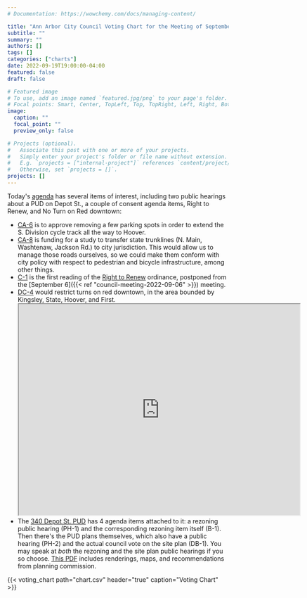 ```yaml
---
# Documentation: https://wowchemy.com/docs/managing-content/

title: "Ann Arbor City Council Voting Chart for the Meeting of September 19, 2022"
subtitle: ""
summary: ""
authors: []
tags: []
categories: ["charts"]
date: 2022-09-19T19:00:00-04:00
featured: false
draft: false

# Featured image
# To use, add an image named `featured.jpg/png` to your page's folder.
# Focal points: Smart, Center, TopLeft, Top, TopRight, Left, Right, BottomLeft, Bottom, BottomRight.
image:
  caption: ""
  focal_point: ""
  preview_only: false

# Projects (optional).
#   Associate this post with one or more of your projects.
#   Simply enter your project's folder or file name without extension.
#   E.g. `projects = ["internal-project"]` references `content/project/deep-learning/index.md`.
#   Otherwise, set `projects = []`.
projects: []
---
```


Today's [agenda](http://a2gov.legistar.com/MeetingDetail.aspx?ID=914280&GUID=E3F1A9E6-2268-425E-96A6-808834333F90&Options=info|&Search=) has several items of interest, including two public hearings about a PUD on Depot St., a couple of consent agenda items, Right to Renew, and No Turn on Red downtown:

* [CA-6](http://a2gov.legistar.com/LegislationDetail.aspx?ID=5815887&GUID=1E62874F-DACF-44DD-9E35-90D0D42D4EBA&Options=&Search=) is to approve removing a few parking spots in order to extend the S. Division cycle track all the way to Hoover.
* [CA-8](http://a2gov.legistar.com/LegislationDetail.aspx?ID=5815888&GUID=38C1CA4F-CBA6-4218-A5E9-B61041F23021&Options=&Search=) is funding for a study to transfer state trunklines (N. Main, Washtenaw, Jackson Rd.) to city jurisdiction. This would allow us to manage those roads ourselves, so we could make them conform with city policy with respect to pedestrian and bicycle infrastructure, among other things.
* [C-1](http://a2gov.legistar.com/LegislationDetail.aspx?ID=5780260&GUID=3AD4E464-CB82-43BD-B2B4-09AFC37FA7CE&Options=&Search=) is the first reading of the [Right to Renew](https://www.aart.vote/our-campaigns#R2R) ordinance, postponed from the [September 6]({{< ref "council-meeting-2022-09-06" >}}) meeting.
* [DC-4](http://a2gov.legistar.com/LegislationDetail.aspx?ID=5843846&GUID=C889F4E6-C68B-401E-9329-309479288FE4&Options=&Search=) would restrict turns on red downtown, in the area bounded by Kingsley, State, Hoover, and First.
    <iframe src="https://www.google.com/maps/d/embed?mid=1ZoDSSsbcJPbj_TUz1-Mb2agfZsrRPSE&ehbc=2E312F" width="640" height="480"></iframe>
* The [340 Depot St. PUD](http://a2gov.legistar.com/LegislationDetail.aspx?ID=5815827&GUID=68BC9C49-4268-4158-8CFB-36754F81EAB3&Options=&Search=) has 4 agenda items attached to it: a rezoning public hearing (PH-1) and the corresponding rezoning item itself (B-1). Then there's the PUD plans themselves, which also have a public hearing (PH-2) and the actual council vote on the site plan (DB-1). You may speak at _both_ the rezoning and the site plan public hearings if you so choose. [This PDF](http://a2gov.legistar.com/View.ashx?M=F&ID=11210251&GUID=D5F36DD6-BE89-44E5-A8CF-F26CEAE0FC27) includes renderings, maps, and recommendations from planning commission.

{{< voting_chart path="chart.csv" header="true" caption="Voting Chart" >}}

